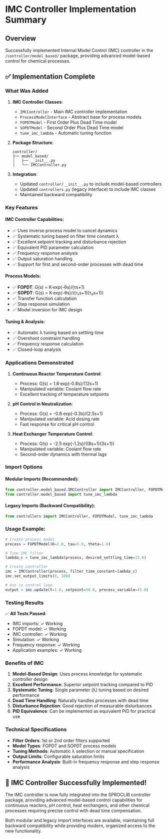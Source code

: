 # IMC Controller Implementation Summary

## Overview
Successfully implemented Internal Model Control (IMC) controller in the `/controller/model_based/` package, providing advanced model-based control for chemical processes.

## ✅ **Implementation Complete**

### **What Was Added**

1. **IMC Controller Classes**:
   - `IMCController` - Main IMC controller implementation
   - `ProcessModelInterface` - Abstract base for process models  
   - `FOPDTModel` - First Order Plus Dead Time model
   - `SOPDTModel` - Second Order Plus Dead Time model
   - `tune_imc_lambda` - Automatic tuning function

2. **Package Structure**:
   ```
   controller/
   ├── model_based/
   │   ├── __init__.py
   │   └── IMCController.py
   ```

3. **Integration**:
   - Updated `controller/__init__.py` to include model-based controllers
   - Updated `controllers.py` (legacy interface) to include IMC classes
   - Maintained backward compatibility

### **Key Features**

#### **IMC Controller Capabilities**:
- ✅ Uses inverse process model to cancel dynamics
- ✅ Systematic tuning based on filter time constant λ
- ✅ Excellent setpoint tracking and disturbance rejection
- ✅ Equivalent PID parameter calculation
- ✅ Frequency response analysis
- ✅ Output saturation handling
- ✅ Support for first and second-order processes with dead time

#### **Process Models**:
- ✅ **FOPDT**: G(s) = K·exp(-θs)/(τs+1)
- ✅ **SOPDT**: G(s) = K·exp(-θs)/((τ₁s+1)(τ₂s+1))
- ✅ Transfer function calculation
- ✅ Step response simulation
- ✅ Model inversion for IMC design

#### **Tuning & Analysis**:
- ✅ Automatic λ tuning based on settling time
- ✅ Overshoot constraint handling
- ✅ Frequency response calculation
- ✅ Closed-loop analysis

### **Applications Demonstrated**

1. **Continuous Reactor Temperature Control**:
   - Process: G(s) = 1.8·exp(-0.8s)/(12s+1)
   - Manipulated variable: Coolant flow rate
   - Excellent tracking of temperature setpoints

2. **pH Control in Neutralization**:
   - Process: G(s) = -0.8·exp(-0.3s)/(2.5s+1)  
   - Manipulated variable: Acid dosing rate
   - Fast response for critical pH control

3. **Heat Exchanger Temperature Control**:
   - Process: G(s) = -2.5·exp(-1.2s)/((8s+1)(3s+1))
   - Manipulated variable: Coolant flow rate
   - Second-order dynamics with thermal lags

### **Import Options**

#### **Modular Imports (Recommended)**:
```python
from controller.model_based.IMCController import IMCController, FOPDTModel
from controller.model_based import tune_imc_lambda
```

#### **Legacy Imports (Backward Compatibility)**:
```python
from controllers import IMCController, FOPDTModel, tune_imc_lambda
```

### **Usage Example**:
```python
# Create process model
process = FOPDTModel(K=2.0, tau=5.0, theta=1.0)

# Tune IMC filter
lambda_c = tune_imc_lambda(process, desired_settling_time=15.0)

# Create controller
imc = IMCController(process, filter_time_constant=lambda_c)
imc.set_output_limits(0, 100)

# Use in control loop
output = imc.update(t=1.0, setpoint=50.0, process_variable=45.0)
```

### **Testing Results**

✅ **All Tests Passed**:
- IMC imports: ✓ Working
- FOPDT model: ✓ Working  
- IMC controller: ✓ Working
- Simulation: ✓ Working
- Frequency response: ✓ Working
- Application examples: ✓ Working

### **Benefits of IMC**

1. **Model-Based Design**: Uses process knowledge for systematic controller design
2. **Excellent Performance**: Superior setpoint tracking compared to PID
3. **Systematic Tuning**: Single parameter (λ) tuning based on desired performance
4. **Dead Time Handling**: Naturally handles processes with dead time
5. **Disturbance Rejection**: Good rejection of measurable disturbances
6. **PID Equivalence**: Can be implemented as equivalent PID for practical use

### **Technical Specifications**

- **Filter Orders**: 1st or 2nd order filters supported
- **Model Types**: FOPDT and SOPDT process models
- **Tuning Methods**: Automatic λ selection or manual specification
- **Output Limits**: Configurable saturation limits
- **Performance Analysis**: Built-in frequency response and step response analysis

## 🎉 **IMC Controller Successfully Implemented!**

The IMC controller is now fully integrated into the SPROCLIB controller package, providing advanced model-based control capabilities for continuous reactors, pH control, heat exchangers, and other chemical processes requiring precise control with dead time compensation.

Both modular and legacy import interfaces are available, maintaining full backward compatibility while providing modern, organized access to the new functionality.
